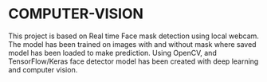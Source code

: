 # COMPUTER-VISION
This project is based on Real time Face mask detection using local webcam.
The model has been trained on images with and without mask where saved model has been loaded to make prediction.
Using OpenCV, and TensorFlow/Keras face detector model has been created with deep learning and computer vision.

